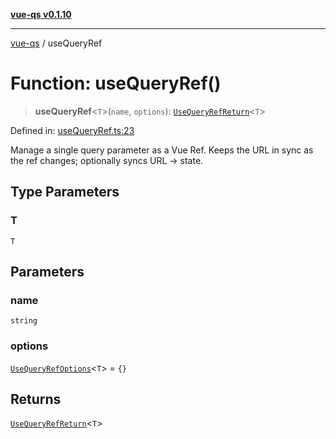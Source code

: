 [**vue-qs v0.1.10**](../README.md)

***

[vue-qs](../README.md) / useQueryRef

# Function: useQueryRef()

> **useQueryRef**\<`T`\>(`name`, `options`): [`UseQueryRefReturn`](../type-aliases/UseQueryRefReturn.md)\<`T`\>

Defined in: [useQueryRef.ts:23](https://github.com/iamsomraj/vue-qs/blob/fa7480bd601b09f7ce1b80df8786e16589ef7fc2/src/useQueryRef.ts#L23)

Manage a single query parameter as a Vue Ref.
Keeps the URL in sync as the ref changes; optionally syncs URL -> state.

## Type Parameters

### T

`T`

## Parameters

### name

`string`

### options

[`UseQueryRefOptions`](../type-aliases/UseQueryRefOptions.md)\<`T`\> = `{}`

## Returns

[`UseQueryRefReturn`](../type-aliases/UseQueryRefReturn.md)\<`T`\>
